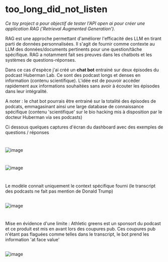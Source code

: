 # too_long_did_not_listen

*Ce toy project a pour objectif de tester l'API open ai pour créer une application RAG ('Retrieval Augmented Generation').*

RAG est une approche permettant d'améliorer l'efficacité des LLM en tirant parti de données personnalisées. Il s'agit de fournir comme contexte au LLM des données/documents pertinents pour une question/tâche spécifique. RAG a notamment fait ses preuves dans les chatbots et les systèmes de questions-réponses.

Dans ce cas d'espèce j'ai créé un **chat bot** entrainé sur deux épisodes du podcast Huberman Lab. Ce sont des podcast longs et denses en information (contenu scientifique). L'idée est de pouvoir accéder rapidement aux informations souhaitées sans avoir à écouter les épisodes dans leur intégralité.

A noter : le chat bot pourrais être entrainé sur la totalité des épisodes de podcats, emmagasinant ainsi une large database de connaissance spécifique (contenu 'scientifique' sur le bio hacking mis à disposition par le docteur Huberman via ses podcasts)

Ci dessous quelques captures d'écran du dashboard avec des exemples de questions / réponses

#

![image](https://github.com/estellec18/too_long_did_not_listen/assets/126951321/b3772272-ad7e-4c7c-9b84-2125cc6886ac)

#

![image](https://github.com/estellec18/too_long_did_not_listen/assets/126951321/8bdd2342-f908-4c75-8223-845b918b69db)

#
Le modèle connait uniquement le context spécifique fourni (le transcript des podcasts ne fait pas mention de Donald Trump)
##
![image](https://github.com/estellec18/too_long_did_not_listen/assets/126951321/c57d2c87-9ea0-4f11-9a59-c5aa9f93214b)

#
Mise en évidence d'une limite : Athletic greens est un sponsort du podcast et ce produit est mis en avant lors des coupures pub. Ces coupures pub n'étant pas flaguées comme telles dans le transcript, le bot prend les information 'at face value'
##
![image](https://github.com/estellec18/too_long_did_not_listen/assets/126951321/2a24503a-d746-4b35-b67f-22db81deb3c1)


